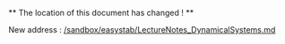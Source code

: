 
** The location of this document has changed ! **

New address : [/sandbox/easystab/LectureNotes_DynamicalSystems.md]()